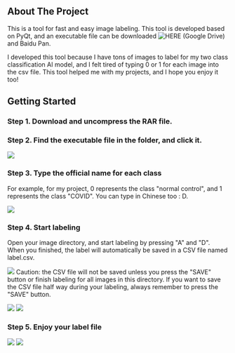 <!-- ABOUT THE PROJECT -->
## About The Project
This is a tool for fast and easy image labeling. This tool is developed based on PyQt, and an executable file can be downloaded ![HERE (Google Drive)](https://drive.google.com/file/d/1o3FuPKaeleLK5xhYZeDUcAWcM979sriA/view?usp=sharing) and Baidu Pan. 

I developed this tool because I have tons of images to label for my two class classification AI model, and I felt tired of typing 0 or 1 for each image into the csv file. This tool helped me with my projects, and I hope you enjoy it too!

<!-- GETTING STARTED -->
## Getting Started
### Step 1. Download and uncompress the RAR file.


### Step 2. Find the executable file in the folder, and click it.

![](https://user-images.githubusercontent.com/30890745/198584254-8e75ae71-a09e-4d02-85de-ec1b38fb4b4b.png)

### Step 3. Type the official name for each class
For example, for my project, 0 represents the class "normal control", and 1 represents the class "COVID". You can type in Chinese too : D.

![](https://user-images.githubusercontent.com/30890745/198586050-50ce7527-153c-4340-b7d6-a9f7070d5368.png)

### Step 4. Start labeling

Open your image directory, and start labeling by pressing "A" and "D". When you finished, the label will automatically be saved in a CSV file named label.csv.


![](https://www.google.com/url?sa=i&url=https%3A%2F%2Fwww.dreamstime.com%2Fcaution-sign-icon-isolated-vector-illustration-yellow-white-background-warning-symbol-flat-style-image157731844&psig=AOvVaw0gdgbSP3A_-U2PwOKZ9KIW&ust=1667046875311000&source=images&cd=vfe&ved=0CAsQjRxqFwoTCIDS4Nf3gvsCFQAAAAAdAAAAABAE) Caution: the CSV file will not be saved unless you press the "SAVE" button or finish labeling for all images in this directory. If you want to save the CSV file half way during your labeling, always remember to press the "SAVE" button.

![](https://user-images.githubusercontent.com/30890745/198586004-6d8c2eda-2b22-4cf7-91be-8295ca7d2116.png)
![](https://user-images.githubusercontent.com/30890745/198586919-39215313-e98a-41d7-acc3-102b9ca640aa.png)

### Step 5. Enjoy your label file

![](https://user-images.githubusercontent.com/30890745/198587196-8906a558-548e-49a7-97fc-513dcf4fca27.png)
![](https://user-images.githubusercontent.com/30890745/198587269-dc954500-f734-46dc-bfba-f4e1d3881c11.png)



